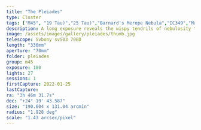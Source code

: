 ```yaml
---
title: "The Pleiades"
type: Cluster
tags: ["M45", "19 Tau)","25 Tau)","Barnard's Merope Nebula","IC349","Maia Nebula","Merope Nebula","NGC1432","NGC1435","Sterope I (21 Tau)","The star 18 Tau","The star Alcyone (η Tau","The star Asterope","The star Atlas (27 Tau)","The star Celaeno (16 Tau)","The star Electra (17 Tau)","The star Merope (23 Tau)","The star Pleione (28 Tau)","The star Sterope II (22 Tau)","The star Taygeta (q Tau"]
description: A long exposure reveals the wispy tendrils of nebulosity that surround the major stars in M45 like a cocoon.
image: /assets/images/gallery/pleiades/thumb.jpg
telescope: Svbony sv503 70ED
length: "336mm"
aperture: "70mm"
folder: pleiades
group: m45
exposure: 180
lights: 27
sessions: 1
firstCapture: 2022-01-25  
lastCapture:
ra: "3h 46m 31.7s"
dec: "+24° 19' 43.587"
size: "190.604 x 131.04 arcmin"
radius: "1.928 deg"
scale: "1.43 arcsec/pixel"
---
```

